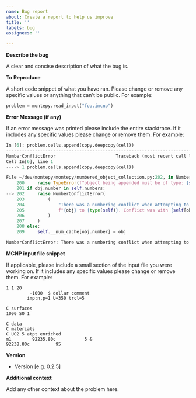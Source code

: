 ```yaml
---
name: Bug report
about: Create a report to help us improve
title: ''
labels: bug
assignees: ''

---
```

<!--
**Reminders**
1. This is not a place to debug your MCNP models
1. MCNP is export controlled and only its 6.2 and 6.3 user manuals are public. Don't include any information about MCNP which is not in those manuals.
1. Your model may be export controlled, or proprietary. Please change specific numbers (e.g., dimensions, material compositions, etc.) in your minimum working examples. -->

**Describe the bug**

A clear and concise description of what the bug is.

**To Reproduce**

A short code snippet of what you have ran. Please change or remove any specific values or anything that can't be public. For example:

``` python
problem = montepy.read_input("foo.imcnp")
```

**Error Message (if any)**

If an error message was printed please include the entire stacktrace. If it includes any specific values please change or remove them. For example:

``` python
In [6]: problem.cells.append(copy.deepcopy(cell))
---------------------------------------------------------------------------
NumberConflictError                       Traceback (most recent call last)
Cell In[6], line 1
----> 1 problem.cells.append(copy.deepcopy(cell))

File ~/dev/montepy/montepy/numbered_object_collection.py:202, in NumberedObjectCollection.append(self, obj)
    200     raise TypeError(f"object being appended must be of type: {self._obj_class}")
    201 if obj.number in self.numbers:
--> 202     raise NumberConflictError(
    203         (
    204             "There was a numbering conflict when attempting to add "
    205             f"{obj} to {type(self)}. Conflict was with {self[obj.number]}"
    206         )
    207     )
    208 else:
    209     self.__num_cache[obj.number] = obj

NumberConflictError: There was a numbering conflict when attempting to add CELL: 3, mat: 3, DENS: 1.0 g/cm3 to <class 'montepy.cells.Cells'>. Conflict was with CELL: 3, mat: 3, DENS: 1.0 g/cm3
```

**MCNP input file snippet**

If applicable, please include a small section of the input file you were working on. If it includes any specific values please change or remove them. For example:

```
1 1 20
         -1000  $ dollar comment
        imp:n,p=1 U=350 trcl=5

C surfaces
1000 SO 1

C data
C materials
C UO2 5 atpt enriched
m1        92235.80c           5 &
92238.80c          95
```

**Version**

 - Version [e.g. 0.2.5]


**Additional context**

Add any other context about the problem here.
